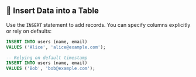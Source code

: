 ## 📝 Insert Data into a Table
Use the `INSERT` statement to add records. You can specify columns explicitly or rely on defaults:

```sql
INSERT INTO users (name, email)
VALUES ('Alice', 'alice@example.com');

-- Relying on default timestamp
INSERT INTO users (name, email)
VALUES ('Bob', 'bob@example.com');
```